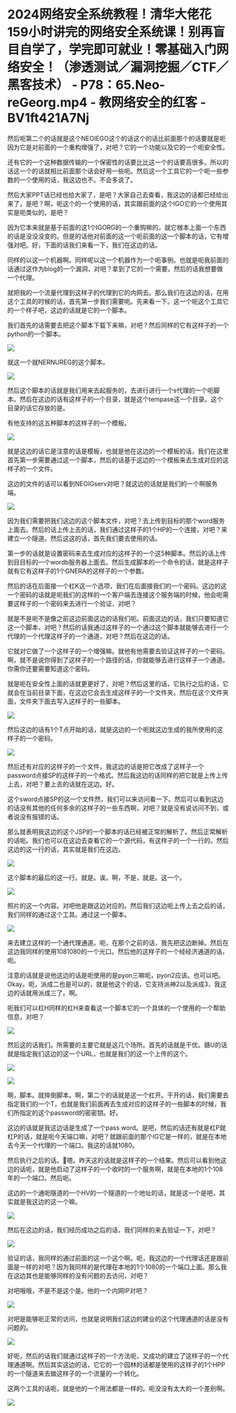 # 2024网络安全系统教程！清华大佬花159小时讲完的网络安全系统课！别再盲目自学了，学完即可就业！零基础入门网络安全！（渗透测试／漏洞挖掘／CTF／黑客技术） - P78：65.Neo-reGeorg.mp4 - 教网络安全的红客 - BV1ft421A7Nj

然后呃第二个的话就是这个NEOIEGO这个的话这个的话比前面那个的话要就是呃因为它是对前面的一个重构增强了，对吧？它的一个功能以及它的一个呃安全性。

还有它的一个这种数据传输的一个保密性的话要比比这一个的话要高很多。所以的话这一个的话就相比前面那个话会好用一些呃。然后这一个工具它的一个呃一些参数的一个使用的话，我这边也不。不会多说了。

然后大家PPT话已经也给大家了，是吧？大家自己去查看，我这边的话都已经给出来了，是吧？啊，呃这个的一个使用的话，其实跟前面的这个IGO它的一个使用其实是呃类似的，是吧？

因为它本来就是基于前面的这1个IGORG的一个重购嘛的，就它根本上面一个东西的话是没没没变的。但是的话他对前面的这一个呃前面的这一个脚本的话，它有增强对吧。好，下面的话我们来看一下，我们在这边的话。

同样的以这一个机器啊。同样呢以这一个机器作为一个呃事例。也就是呃我前面的话通过这作为blog的一个漏洞，对吧？拿到了它的一个需要。然后的话我想要做一个代理。

就把我的一个流量代理到这样子的代理到它的内网去。那么我们在这边的话，在用这个工具的时候的话，首先第一步我们需要呃。先来看一下。这一个呃这个工具它的一个样子吧，这边的话就是它的一个脚本。

我们首先的话需要去把这个脚本下载下来嘛，对吧？然后同样的它有这样子的一个python的一个脚本。

![](img/3adbbeb70065c0843df90fd04b25a164_1.png)

就这一个就NERNUREG的这个脚本。

![](img/3adbbeb70065c0843df90fd04b25a164_3.png)

然后这个脚本的话就是我们用来去起服务的，去进行进行一个s代理的一个呃脚本。然后在这边的话有这样子的一个目录，就是这个tempase这一个目录。这个目录的话它存放的是。

有他支持的这五种脚本的这样子的一个模板。

![](img/3adbbeb70065c0843df90fd04b25a164_5.png)

就是这边的话它是注意的话是模板，也就是他在这边的一个模板的话，我们在这里首先第一步需要通过这一个脚本，然后的话基于这边的一个模板来去生成对应的这样子的一个文件。

这边的文件的话可以看到NEOIGserv对吧？就这边的话就是我们的一个啊服务端。

![](img/3adbbeb70065c0843df90fd04b25a164_7.png)

因为我们需要把我们这边的这个脚本文件，对吧？去上传到目标的那个word服务上面去。然后的话上传上去的话，我们通过这样子的1个HP的一个连接，对吧？来建立一个隧道。然后这这的话，首先我们要去使用的话。

第一步的话就是设置密码来去生成对应的这样子的一个这5种脚本。然后的话上传到目目标的一个wordb服务器上面去。然后生成脚本的一个命令的话，就是这样子就有它有这样子的1个GNERA的这样子的一个参数。

然后的话在后面接一个杠K这一个选项，我们在后面接我们的一个密码。这边的这一个密码的话就是呃我们的这样的一个客户端去连接这个服务端的时候，他会呃需要这样子的一个密码来去进行一个验证，对吧？

就是不是呃不是像之前这边前面这边的话我们呃。前面这边的话，我们只要知道它这一个脚本，对吧？然后的话我通过这样子的一个通过这个脚本就能够去进行一个代理的一个代理这样子的一个通道，对吧？然后在这边的话。

它就对它做了一个这样子的一个增强嘛。就他有他需要去验证这样子的一个密码。啊，就不是说你得到了这样子的一个路径的话，你就能够去进行这样子一个通道。你需你还要需要知道这个密码。

就是呃在安全性上面的话就更更好了，对吧？然后这里的话，它执行之后的话，它就会在当前目录下面，在这边它会去生成这样子的一个文件夹。然后在这个文件夹面，文件夹下面去写入这样子的一些脚本。



![](img/3adbbeb70065c0843df90fd04b25a164_9.png)

然后这边的话有1个T点开始的话，就是这边的一个呃就这边生成的我所使用的这样子的一个密码。

![](img/3adbbeb70065c0843df90fd04b25a164_11.png)

然后还有对应的这样子的一个文件，我这边的话是把它改成了这样子一个password点接SP的这样子的一个格式。然后我这边的话同样的把它就是上传上传上去，对吧？要上去的话就在这边。好。

这个sword点接SP的这一个文件然，我们可以来访问看一下。然后可以看到这边的话没有其他的任何多余的这样子的一些东西啊，对吧？就是没有说访问不到，或者说没有报错的话。

那么就表明我这边的这个JSP的一个脚本的话已经被正常的解析了。然后正常解析的话呃。我们也可以在这边去查看它的一个源代码，有这样子的一个一行的。然后这边的这一行的话，其实就是我们在这边。



![](img/3adbbeb70065c0843df90fd04b25a164_13.png)

这个脚本的最后的这一行。就是。诶。啊，不是，就是。这一个。

![](img/3adbbeb70065c0843df90fd04b25a164_15.png)

照片的这一个内容。对吧他是跟这边对应的。然后我们这边呃上传上去之后的话，我们同样的通过这个工具。通过这一个脚本。



![](img/3adbbeb70065c0843df90fd04b25a164_17.png)

来去建立这样的一个通代理通道。呃，在那个之前的话，我先把这边断掉。然后在这边我同样的使用1081080的一个光口。然后他的这样子的一个经经济通道的话，呃。

注意的话就是说他这边的话是呃使用的是pyon三嘛呃，pyon2应该。也可以吧。Okay。呃，派成二也是可以的，就是他这个的话，它支持派神2以及派成3，我这边的话就用派成三了。啊。

呃我们可以杠H同样的杠H来查看这一个脚本它的一个具体的一个使用的一个帮助信息，对吧？

![](img/3adbbeb70065c0843df90fd04b25a164_19.png)

然后这的话我们。所需要的主要它就是这几个场所。首先的话就是干优。赣U的话就是指定我们这边的这一个URL，也就是我们的这一个上传的这个。



![](img/3adbbeb70065c0843df90fd04b25a164_21.png)

![](img/3adbbeb70065c0843df90fd04b25a164_22.png)

啊，脚本。就摔倒脚本。啊，第二个的话就是这一个杠开。干开的话，我们需要去指定我们的一个T，也就是我们前面再去生成对应的这样子的一些脚本的时候，我们所指定的这个password的密密钥。好。

这边的话就是我这边话是生成了一个pass word。是吧，然后的话还有就是杠P就杠P的话，就是呃今天端口嘛，对吧？就跟前面的那个IG它是一样的，就是在本地去今天一个代理的一个端口。我这的话就1080。

然后执行之后的话。🤧嗯。昨天这的话就是这样子的一个结果。然后可以看到他这边的话呃，就是他启动了这样子的一个收时的一个服务啊，就是在本地的1个108年的一个端口。然后呃。

这边的一个通呃隧道的一个HV的一个隧道的一个地址的话，就是这一个是吧，其实就是我这边的这一个嘛。

![](img/3adbbeb70065c0843df90fd04b25a164_24.png)

然后在这边的话，我们经历成功之后的话，我们同样的来去验证一下，对吧？

![](img/3adbbeb70065c0843df90fd04b25a164_26.png)

验证的话，我同样的通过前面的这一个这个啊。呃，我这边的一个代理话还是跟前面是一样的对吧？因为我同样的是代理在本地的1个1080的一个端口上面。那么我在这边其也是能够同样的没有问题的去访问，对吧？

对吧哦哦，不是不是这个是。他的一个内网IP对吧？

![](img/3adbbeb70065c0843df90fd04b25a164_28.png)

对吧是能够呃正常的访问，也就是说明我们这边的建业的这个代理通道的话是没有问题的。

![](img/3adbbeb70065c0843df90fd04b25a164_30.png)

好呃，然后的话我们就通过这样子的一个方法呃，又成功的建立了这样子的一个代理通道啊。然后其实这边的话，它它的一个园林的话都是使用的这样子的1个HPP的一个隧道来去做这样子的一个流量的一个转化。

这两个工具的话呃，就是他的一个用法都是一样的。呃没没有太大的一个差别啊。

![](img/3adbbeb70065c0843df90fd04b25a164_32.png)